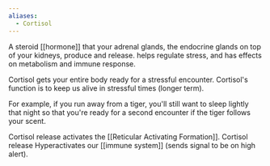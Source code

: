 ```yaml
---
aliases:
  - Cortisol
---
```

A steroid [[hormone]] that your adrenal glands, the endocrine glands on top of your kidneys, produce and release. helps regulate stress, and has effects on metabolism and immune response.

Cortisol gets your entire body ready for a stressful encounter. Cortisol's function is to keep us alive in stressful times (longer term).

For example, if you run away from a tiger, you'll still want to sleep lightly that night so that you're ready for a second encounter if the tiger follows your scent.

Cortisol release activates the [[Reticular Activating Formation]].
Cortisol release Hyperactivates our [[immune system]] (sends signal to be on high alert).